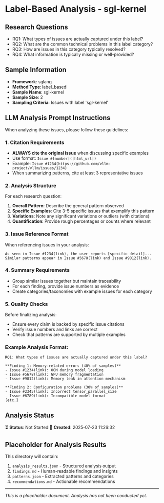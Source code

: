 # Label-Based Analysis - sgl-kernel

## Research Questions

- RQ1: What types of issues are actually captured under this label?
- RQ2: What are the common technical problems in this label category?
- RQ3: How are issues in this category typically resolved?
- RQ4: What information is typically missing or well-provided?

## Sample Information

- **Framework**: sglang
- **Method Type**: label_based
- **Sample Name**: sgl-kernel
- **Sample Size**: 2
- **Sampling Criteria**: Issues with label 'sgl-kernel'

## LLM Analysis Prompt Instructions

When analyzing these issues, please follow these guidelines:

### 1. Citation Requirements
- **ALWAYS cite the original issue** when discussing specific examples
- Use format: `Issue #[number]([html_url])` 
- Example: `Issue #1234(https://github.com/vllm-project/vllm/issues/1234)`
- When summarizing patterns, cite at least 3 representative issues

### 2. Analysis Structure
For each research question:
1. **Overall Pattern**: Describe the general pattern observed
2. **Specific Examples**: Cite 3-5 specific issues that exemplify this pattern
3. **Variations**: Note any significant variations or outliers (with citations)
4. **Quantification**: Provide rough percentages or counts where relevant

### 3. Issue Reference Format
When referencing issues in your analysis:
```
As seen in Issue #1234(link), the user reports [specific detail]...
Similar patterns appear in Issue #5678(link) and Issue #9012(link).
```

### 4. Summary Requirements
- Group similar issues together but maintain traceability
- For each finding, provide issue numbers as evidence
- Create categories/taxonomies with example issues for each category

### 5. Quality Checks
Before finalizing analysis:
- Ensure every claim is backed by specific issue citations
- Verify issue numbers and links are correct
- Check that patterns are supported by multiple examples

### Example Analysis Format:
```
RQ1: What types of issues are actually captured under this label?

**Finding 1: Memory-related errors (40% of samples)**
- Issue #1234(link): OOM during model loading
- Issue #5678(link): GPU memory fragmentation
- Issue #9012(link): Memory leak in attention mechanism

**Finding 2: Configuration problems (30% of samples)**
- Issue #2345(link): Incorrect tensor_parallel_size
- Issue #6789(link): Incompatible model format
[etc.]
```

## Analysis Status

⏳ **Status**: Not Started
📅 **Created**: 2025-07-23 11:26:32

## Placeholder for Analysis Results

This directory will contain:
1. `analysis_results.json` - Structured analysis output
2. `findings.md` - Human-readable findings and insights
3. `patterns.json` - Extracted patterns and categories
4. `recommendations.md` - Actionable recommendations

---
*This is a placeholder document. Analysis has not been conducted yet.*

